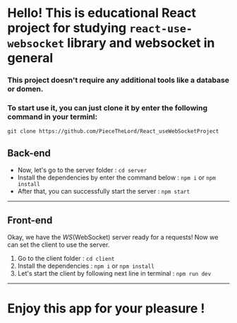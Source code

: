 # Hello! This is educational React project for studying `react-use-websocket` library and websocket in general

### This project doesn't require any additional tools like a database or domen.
### To start use it, you can just clone it by enter the following command in your terminl:

```Terminal
git clone https://github.com/PieceTheLord/React_useWebSocketProject
```

## Back-end 
- Now, let's go to the server folder : 
`cd server`
- Install the dependencies by enter the command below :
`npm i` or `npm install`
- After that, you can successfully start the server :
`npm start`

---

## Front-end
Okay, we have the _*WS*_(WebSocket) server ready for a requests!
Now we can set the client to use the server.

1. Go to the client folder :
`cd client`
2. Install the dependencies :
`npm i` or `npm install`
3. Let's start the client by following next line in terminal :
`npm run dev`

---

# Enjoy this app for your pleasure !
